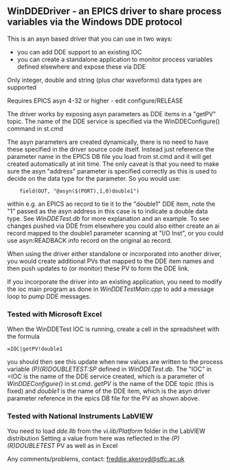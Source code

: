 ## WinDDEDriver - an EPICS driver to share process variables via the Windows DDE protocol

This is an asyn based driver that you can use in two ways:
* you can add DDE support to an existing IOC
* you can create a standalone application to monitor process variables defined elsewhere and expose these via DDE

Only integer, double and string (plus char waveforms) data types are supported

Requires EPICS asyn 4-32 or higher - edit configure/RELEASE

The driver works by exposing asyn parameters as DDE items in a "getPV" topic. The name of the DDE
service is specified via the WinDDEConfigure() command in st.cmd  
 
The asyn parameters are created dynamically, there is no need to have these specified in the driver
source code itself. Instead just reference the parameter name in the EPICS DB file you load from st.cmd 
and it will get created automatically at init time. The only caveat is that you need to make sure the 
asyn "address" parameter is specified correctly as this is used to decide on the data type for the parameter. 
So you would use:
```
    field(OUT, "@asyn($(PORT),1,0)double1") 
```
within e.g. an EPICS ao record to tie it to the "double1" DDE item, note the "1" passed as the asyn address
in this case is to indicate a double data type. See *WinDDETest.db* for more explanation and an example. To see changes 
pushed via DDE from elsewhere you could also either create an ai record mapped to the double1 parameter scanning at "I/O Inst", or you could use asyn:READBACK info record on the original ao record.  

When using the driver either standalone or incorporated into another driver, you would create additional 
PVs that mapped to the DDE item names and then push updates to (or monitor) these PV to form the DDE link.   

If you incorporate the driver into an existing application, you need to modify the ioc main program
as done in   *WinDDETestMain.cpp*   to add a message loop to pump DDE messages.

### Tested with Microsoft Excel

When the WinDDETest IOC is running, create a cell in the spreadsheet with the formula
```
=IOC|getPV!double1
```
you should then see this update when new values are written to the 
process variable *$(P)$(R)DOUBLETEST:SP* defined in *WinDDETest.db*. The "IOC" in =IOC is the name of the DDE service created, which is a parameter of *WinDDEConfigure()* in st.cmd. *getPV* is the name of the DDE topic (this is fixed) and *double1* is the name of the DDE item, which is the asyn driver parameter reference in the epics DB file for the PV as shown above.

### Tested with National Instruments LabVIEW

You need to load  *dde.llb*  from the  *vi.lib/Platform*  folder in the LabVIEW distribution
Setting a value from here was reflected in the *$(P)$(R)DOUBLETEST* PV as well as in Excel

Any comments/problems, contact: freddie.akeroyd@stfc.ac.uk
